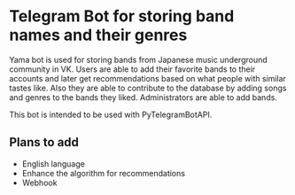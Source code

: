 # Telegram Bot for storing band names and their genres

Yama bot is used for storing bands from Japanese music underground community in VK.
Users are able to add their favorite bands to their accounts and later get recommendations based on what people with similar tastes like. Also they are able to contribute to the database by adding songs and genres to the bands they liked.
Administrators are able to add bands.


This bot is intended to be used with PyTelegramBotAPI.

## Plans to add

- English language
- Enhance the algorithm for recommendations
- Webhook